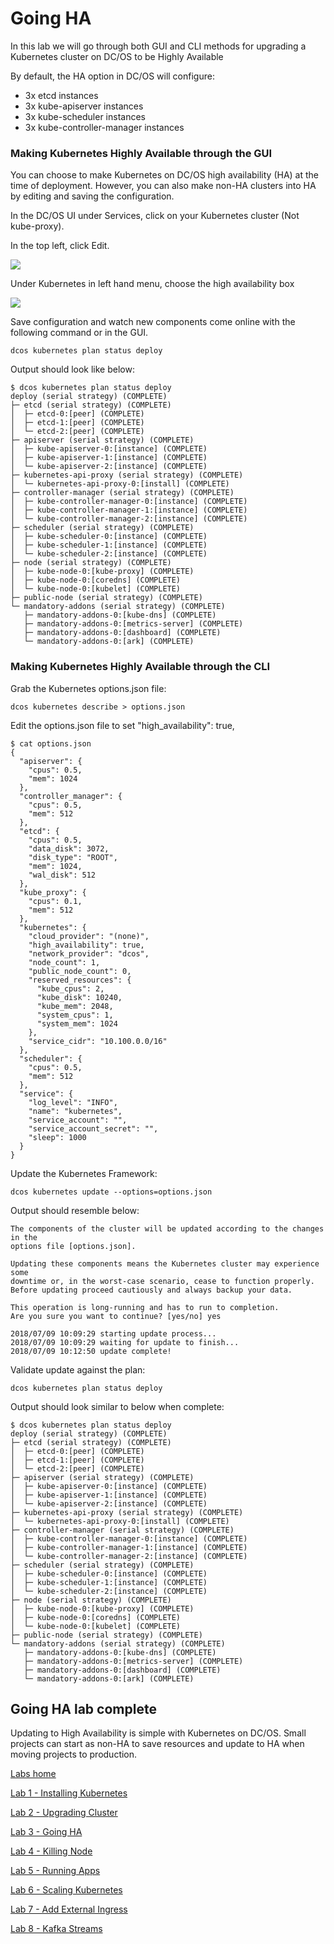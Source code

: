 # Going HA

In this lab we will go through both GUI and CLI methods for upgrading a Kubernetes cluster on DC/OS to be Highly Available

By default, the HA option in DC/OS will configure:
- 3x etcd instances
- 3x kube-apiserver instances
- 3x kube-scheduler instances
- 3x kube-controller-manager instances

### Making Kubernetes Highly Available through the GUI

You can choose to make Kubernetes on DC/OS high availability (HA) at the time of deployment. However, you can also make non-HA clusters into HA by editing and saving the configuration. 

In the DC/OS UI under Services, click on your Kubernetes cluster (Not kube-proxy). 

In the top left, click Edit.

![](https://i.imgur.com/2dYmVLp.png)

Under Kubernetes in left hand menu, choose the high availability box

![](https://i.imgur.com/PkGHHlJ.png)

Save configuration and watch new components come online with the following command or in the GUI.
```
dcos kubernetes plan status deploy
``` 

Output should look like below:

```
$ dcos kubernetes plan status deploy
deploy (serial strategy) (COMPLETE)
├─ etcd (serial strategy) (COMPLETE)
│  ├─ etcd-0:[peer] (COMPLETE)
│  ├─ etcd-1:[peer] (COMPLETE)
│  └─ etcd-2:[peer] (COMPLETE)
├─ apiserver (serial strategy) (COMPLETE)
│  ├─ kube-apiserver-0:[instance] (COMPLETE)
│  ├─ kube-apiserver-1:[instance] (COMPLETE)
│  └─ kube-apiserver-2:[instance] (COMPLETE)
├─ kubernetes-api-proxy (serial strategy) (COMPLETE)
│  └─ kubernetes-api-proxy-0:[install] (COMPLETE)
├─ controller-manager (serial strategy) (COMPLETE)
│  ├─ kube-controller-manager-0:[instance] (COMPLETE)
│  ├─ kube-controller-manager-1:[instance] (COMPLETE)
│  └─ kube-controller-manager-2:[instance] (COMPLETE)
├─ scheduler (serial strategy) (COMPLETE)
│  ├─ kube-scheduler-0:[instance] (COMPLETE)
│  ├─ kube-scheduler-1:[instance] (COMPLETE)
│  └─ kube-scheduler-2:[instance] (COMPLETE)
├─ node (serial strategy) (COMPLETE)
│  ├─ kube-node-0:[kube-proxy] (COMPLETE)
│  ├─ kube-node-0:[coredns] (COMPLETE)
│  └─ kube-node-0:[kubelet] (COMPLETE)
├─ public-node (serial strategy) (COMPLETE)
└─ mandatory-addons (serial strategy) (COMPLETE)
   ├─ mandatory-addons-0:[kube-dns] (COMPLETE)
   ├─ mandatory-addons-0:[metrics-server] (COMPLETE)
   ├─ mandatory-addons-0:[dashboard] (COMPLETE)
   └─ mandatory-addons-0:[ark] (COMPLETE)
```

### Making Kubernetes Highly Available through the CLI

Grab the Kubernetes options.json file:

```
dcos kubernetes describe > options.json
```

Edit the options.json file to set "high_availability": true,

```
$ cat options.json
{
  "apiserver": {
    "cpus": 0.5,
    "mem": 1024
  },
  "controller_manager": {
    "cpus": 0.5,
    "mem": 512
  },
  "etcd": {
    "cpus": 0.5,
    "data_disk": 3072,
    "disk_type": "ROOT",
    "mem": 1024,
    "wal_disk": 512
  },
  "kube_proxy": {
    "cpus": 0.1,
    "mem": 512
  },
  "kubernetes": {
    "cloud_provider": "(none)",
    "high_availability": true,
    "network_provider": "dcos",
    "node_count": 1,
    "public_node_count": 0,
    "reserved_resources": {
      "kube_cpus": 2,
      "kube_disk": 10240,
      "kube_mem": 2048,
      "system_cpus": 1,
      "system_mem": 1024
    },
    "service_cidr": "10.100.0.0/16"
  },
  "scheduler": {
    "cpus": 0.5,
    "mem": 512
  },
  "service": {
    "log_level": "INFO",
    "name": "kubernetes",
    "service_account": "",
    "service_account_secret": "",
    "sleep": 1000
  }
}
```

Update the Kubernetes Framework:
```
dcos kubernetes update --options=options.json
```

Output should resemble below:

```
The components of the cluster will be updated according to the changes in the
options file [options.json].

Updating these components means the Kubernetes cluster may experience some
downtime or, in the worst-case scenario, cease to function properly.
Before updating proceed cautiously and always backup your data.

This operation is long-running and has to run to completion.
Are you sure you want to continue? [yes/no] yes

2018/07/09 10:09:29 starting update process...
2018/07/09 10:09:29 waiting for update to finish...
2018/07/09 10:12:50 update complete!
```

Validate update against the plan:
```
dcos kubernetes plan status deploy
```

Output should look similar to below when complete:
```
$ dcos kubernetes plan status deploy
deploy (serial strategy) (COMPLETE)
├─ etcd (serial strategy) (COMPLETE)
│  ├─ etcd-0:[peer] (COMPLETE)
│  ├─ etcd-1:[peer] (COMPLETE)
│  └─ etcd-2:[peer] (COMPLETE)
├─ apiserver (serial strategy) (COMPLETE)
│  ├─ kube-apiserver-0:[instance] (COMPLETE)
│  ├─ kube-apiserver-1:[instance] (COMPLETE)
│  └─ kube-apiserver-2:[instance] (COMPLETE)
├─ kubernetes-api-proxy (serial strategy) (COMPLETE)
│  └─ kubernetes-api-proxy-0:[install] (COMPLETE)
├─ controller-manager (serial strategy) (COMPLETE)
│  ├─ kube-controller-manager-0:[instance] (COMPLETE)
│  ├─ kube-controller-manager-1:[instance] (COMPLETE)
│  └─ kube-controller-manager-2:[instance] (COMPLETE)
├─ scheduler (serial strategy) (COMPLETE)
│  ├─ kube-scheduler-0:[instance] (COMPLETE)
│  ├─ kube-scheduler-1:[instance] (COMPLETE)
│  └─ kube-scheduler-2:[instance] (COMPLETE)
├─ node (serial strategy) (COMPLETE)
│  ├─ kube-node-0:[kube-proxy] (COMPLETE)
│  ├─ kube-node-0:[coredns] (COMPLETE)
│  └─ kube-node-0:[kubelet] (COMPLETE)
├─ public-node (serial strategy) (COMPLETE)
└─ mandatory-addons (serial strategy) (COMPLETE)
   ├─ mandatory-addons-0:[kube-dns] (COMPLETE)
   ├─ mandatory-addons-0:[metrics-server] (COMPLETE)
   ├─ mandatory-addons-0:[dashboard] (COMPLETE)
   └─ mandatory-addons-0:[ark] (COMPLETE)
```

## Going HA lab complete
Updating to High Availability is simple with Kubernetes on DC/OS. Small projects can start as non-HA to save resources and update to HA when moving projects to production.

[Labs home](https://github.com/c-mcinerney/kubernetes-labs)

[Lab 1 - Installing Kubernetes](https://github.com/c-mcinerney/kubernetes-labs/blob/master/Lab%201%20-%20Installing%20Kubernetes.md)


[Lab 2 - Upgrading Cluster](https://github.com/c-mcinerney/kubernetes-labs/blob/master/Lab%202%20-%20Upgrading%20Cluster.md)

[Lab 3 - Going HA](https://github.com/c-mcinerney/kubernetes-labs/blob/master/Lab%203%20-%20Going%20HA.md)

[Lab 4 - Killing Node](https://github.com/c-mcinerney/kubernetes-labs/blob/master/Lab%204%20-%20Killing%20Node.md)

[Lab 5 - Running Apps](https://github.com/c-mcinerney/kubernetes-labs/blob/master/Lab%205%20-%20Running%20Apps.md)

[Lab 6 - Scaling Kubernetes](https://github.com/c-mcinerney/kubernetes-labs/blob/master/Lab%206%20-%20Scaling%20Kubernetes.md)

[Lab 7 - Add External Ingress](https://github.com/c-mcinerney/kubernetes-labs/blob/master/Lab%207%20-%20Add%20External%20Ingress.md)

[Lab 8 - Kafka Streams](https://github.com/c-mcinerney/kubernetes-labs/blob/master/Lab%208%20-%20Kafka%20Streams.md)
